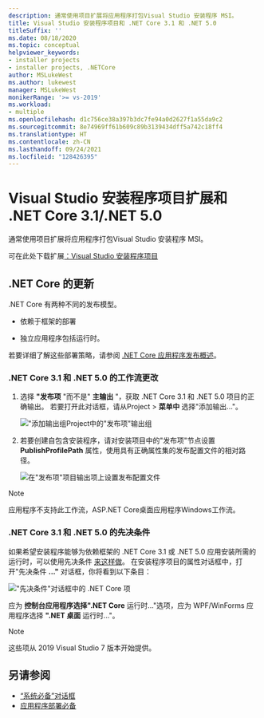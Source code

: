 ```yaml
---
description: 通常使用项目扩展将应用程序打包Visual Studio 安装程序 MSI。
title: Visual Studio 安装程序项目和 .NET Core 3.1 和 .NET 5.0
titleSuffix: ''
ms.date: 08/18/2020
ms.topic: conceptual
helpviewer_keywords:
- installer projects
- installer projects, .NETCore
author: MSLukeWest
ms.author: lukewest
manager: MSLukeWest
monikerRange: '>= vs-2019'
ms.workload:
- multiple
ms.openlocfilehash: d1c756ce38a397b3dc7fe94a0d2627f1a55da9c2
ms.sourcegitcommit: 8e74969ff61b609c89b3139434dff5a742c18ff4
ms.translationtype: HT
ms.contentlocale: zh-CN
ms.lasthandoff: 09/24/2021
ms.locfileid: "128426395"
---
```

# <a name="visual-studio-installer-projects-extension-and-net-core-31--net-50"></a>Visual Studio 安装程序项目扩展和 .NET Core 3.1/.NET 5.0

通常使用项目扩展将应用程序打包Visual Studio 安装程序 MSI。

可在此处下载扩展[：Visual Studio 安装程序项目](https://marketplace.visualstudio.com/items?itemName=VisualStudioClient.MicrosoftVisualStudio2017InstallerProjects)

## <a name="update-for-net-core"></a>.NET Core 的更新
.NET Core 有两种不同的发布模型。

- 依赖于框架的部署

- 独立应用程序包括运行时。

若要详细了解这些部署策略，请参阅 [.NET Core 应用程序发布概述](/dotnet/core/deploying/)。

### <a name="workflow-changes-for-net-core-31-and-net-50"></a>.NET Core 3.1 和 .NET 5.0 的工作流更改

1. 选择 **"发布项** "而不是" **主输出** "，获取 .NET Core 3.1 和 .NET 5.0 项目的正确输出。  若要打开此对话框，请从Project  >  **菜单中** 选择"添加输出..."。

    !["添加输出组Project中的"发布项"输出组](../deployment/media/installer-projects-net-core-publish-items-output.png "选取发布项")

2. 若要创建自包含安装程序，请对安装项目中的"发布项"节点设置 **PublishProfilePath** 属性，使用具有正确属性集的发布配置文件的相对路径。

    ![在"发布项"项目输出项上设置发布配置文件](../deployment/media/installer-projects-net-core-publish-profile.png "设置发布配置文件")

>[!NOTE]
>应用程序不支持此工作流，ASP.NET Core桌面应用程序Windows工作流。

### <a name="prerequisites-for-net-core-31-and-net-50"></a>.NET Core 3.1 和 .NET 5.0 的先决条件

如果希望安装程序能够为依赖框架的 .NET Core 3.1 或 .NET 5.0 应用安装所需的运行时，可以使用先决条件 [来这样做](../deployment/application-deployment-prerequisites.md)。  在安装程序项目的属性对话框中，打开"先决条件 **..."** 对话框，你将看到以下条目：

!["先决条件"对话框中的 .NET Core 项](../deployment/media/installer-projects-net-core-prerequisites.png ".NET Core 系统必备组件")

应为 **控制台应用程序选择".NET Core** 运行时..."选项，应为 WPF/WinForms 应用程序选择 **".NET 桌面** 运行时..."。

>[!NOTE]
>这些项从 2019 Visual Studio 7 版本开始提供。

## <a name="see-also"></a>另请参阅

- [“系统必备”对话框](../ide/reference/prerequisites-dialog-box.md)
- [应用程序部署必备](../deployment/application-deployment-prerequisites.md)
